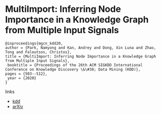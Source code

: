 # MultiImport: Inferring Node Importance in a Knowledge Graph from Multiple Input Signals

```
@inproceedings{mgcn_kdd20,
author = {Park, Namyong and Kan, Andrey and Dong, Xin Luna and Zhao, Tong and Faloutsos, Christos},
title = {MultiImport: Inferring Node Importance in a Knowledge Graph from Multiple Input Signals},
 booktitle = {Proceedings of the 26th ACM SIGKDD International Conference on Knowledge Discovery \&\#38; Data Mining (KDD)},
pages = {503--512},
 year = {2020}
}
```

links
- [kdd](https://www.kdd.org/kdd2020/accepted-papers/view/multiimport-inferring-node-importance-in-a-knowledge-graph-from-multiple-in)
- [arXiv](https://arxiv.org/abs/2006.12001)
